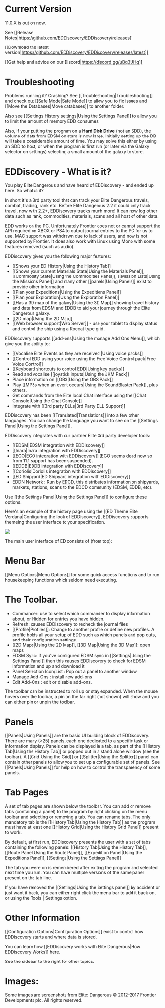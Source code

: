 # Current Version

11.0.X is out on now.

See [[Release Notes|https://github.com/EDDiscovery/EDDiscovery/releases]]

[[Download the latest version|https://github.com/EDDiscovery/EDDiscovery/releases/latest]]

[[Get help and advice on our Discord|https://discord.gg/uBq3UHq]]

# Troubleshooting
Problems running it? Crashing? See [[Troubleshooting|Troubleshooting]] and check out [[Safe Mode|Safe Mode]] to allow you to fix issues and [[Move the Databases|Move databases]] to another folder.

Also see [[Settings History settings|Using the Settings Panel]] to allow you to limit the amount of memory EDD consumes.

Also, if your putting the program on a **Hard Disk Drive** (not an SDD), the volume of data from EDSM on stars is now large.  Initially setting up the DB will take a considerable amount of time.  You may solve this either by using an SDD to host, or when the program is first run (or later via the Galaxy selector on settings) selecting a small amount of the galaxy to store.

# EDDiscovery - What is it?

You play Elite Dangerous and have heard of EDDiscovery - and ended up here.  So what _is_ it?  
  
In short it's a 3rd party tool that can track your Elite Dangerous travels, combat, trading, rank etc. Before Elite Dangerous 2.2 it could only track travel, now with 2.2+, EDDiscovery tracks much more! It can now log other data such as rank, commodities, materials, scans and all host of other data.

EDD works on the PC.  Unfortunately Frontier does not or cannot support the API required on XBOX or PS4 to output journal entries to the PC for us to use.  MAC support was withdrawn due to lack of users, and now is not supported by Frontier.  It does also work with Linux using Mono with some features removed (such as audio).

EDDiscovery gives you the following major features:

* [[Shows your ED History|Using the History Tab]]
* [[Shows your current Materials State|Using the Materials Panel]], [[Commodity State|Using the Commodities Panel]], [[Mission Lists|Using the Missions Panel]] and many other [[panels|Using Panels]] exist to provide other information
* [[Plan your Expeditions|Using the Expeditions Panel]]
* [[Plan your Exploration|Using the Exploration Panel]]
* [[Has a 3D map of the galaxy|Using the 3D Map]] showing travel history and data from EDSM and EDDB to aid your journey through the Elite Dangerous galaxy.
* [[2D map|Using the 2D Map]] 
* [[Web browser support|Web Server]] - use your tablet to display status and control the ship using a Roccat type grid.

EDDiscovery supports [[add-ons|Using the manage Add Ons Menu]], which give you the ability to:

* [[Vocalise Elite Events as they are received |Using voice packs]]
* [[Control EDD using your voice using the Free Voice Control pack|Free Voice Control]]
* [[Keyboard shortcuts to control EDD|Using key packs]] 
* Read and vocalise [[joystick inputs|Using the JKM Pack]]
* Place information on [[OBS|Using the OBS Pack]]
* Play [[MP3s when an event occurs|Using the SoundBlaster Pack]], plus others.
* Get commands from the Elite local Chat interface using the [[Chat Console|Using the Chat Console]]
* Integrate with [[3rd party DLLs|3rd Party DLL Support]]

EDDiscovery has been [[Translated|Translations]] into a few other languages.  You can change the language you want to see on the [[Settings Panel|Using the Settings Panel]].

EDDiscovery integrates with our partner Elite 3rd party developer tools:

* [[EDSM|EDSM integration with EDDiscovery]]
* [[Inara|Inara integration with EDDiscovery]]
* [[EGO|EGO integration with EDDiscovery]] (EGO seems dead now so from 11.1 support has been suspended).
* [[EDDB|EDDB integration with EDDiscovery]]
* [[Coriolis|Coriolis integration with EDDiscovery]]
* [[ED Shipyard|ED Shipyard integration with EDDiscovery]]
* EDDN Network : Run by [EDCD](https://edcd.github.io/), this distributes information on shipyards, markets, stations, scans to the EDCD community (EDSM, EDDB, etc). 

Use [[the Settings Panel|Using the Settings Panel]] to configure these options.

Here's an example of the history page using the [[ED Theme Elite Verdana|Configuring the look of EDDiscovery]], EDDiscovery supports themeing the user interface to your specification.

![](https://i.imgur.com/mTD6Pkf.png)

The main user interface of ED consists of (from top):

# Menu Bar
[[Menu Options|Menu Options]] for some quick access functions and to run housekeeping functions which seldom need executing.

# The Toolbar.  
* Commander: use to select which commander to display information about, or Hidden for entries you have hidden.
* Refresh: causes EDDiscovery to recheck the journal files
* [[Profile|Profiles]]: Change to another profile or define new profiles. A profile holds all your setup of EDD such as which panels and pop outs, and their configuration settings.
* [[2D Maps|Using the 2D Map]], [[3D Map|Using the 3D Map]]: open maps
* EDSM Sync: if you've configured EDSM sync in [[Settings|Using the Settings Panel]] then this causes EDDiscovery to check for EDSM information and up and download it
* Panel Selection Icon/List : Pop out a panel to another window
* Manage Add-Ons : install new add-ons
* Edit Add-Ons : edit or disable add-ons.

The toolbar can be instructed to roll up or stay expanded. When the mouse hovers over the toolbar, a pin on the far right (not shown) will show and you can either pin or unpin the toolbar.

# Panels
[[Panels|Using Panels]] are the basic UI building block of EDDiscovery. There are many (>25) panels, each one dedicated to a specific task or information display. Panels can be displayed in a tab, as part of the [[History Tab|Using the History Tab]] or popped out in a stand alone window (see the toolbar).  A [[Grid|Using the Grid]] or [[Splitter|Using the Splitter]] panel can contain other panels to allow you to set up a configurable set of panels.  See [[Panels|Using Panels]] for help on how to control the transparency of some panels.

# Tab Pages
A set of tab pages are shown below the toolbar.  You can add or remove tabs (containing a panel) to the program by right clicking on the menu toolbar and selecting or removing a tab. You can rename tabs. The only mandatory tab is the [[History Tab|Using the History Tab]] as the program must have at least one [[History Grid|Using the History Grid Panel]] present to work.

By default, at first run, EDDiscovery presents the user with a set of tabs containing the following panels: [[History Tab|Using the History Tab]], [[Route Panel|Using the Route Panel]], [[Expedition Panel|Using the Expeditions Panel]], [[Settings|Using the Settings Panel]]

The tab you were on is remembered after exiting the program and selected next time you run.  You can have multiple versions of the same panel present on the tab line.

If you have removed the [[Settings|Using the Settings panel]] by accident or just want it back, you can either right click the menu bar to add it back on, or using the Tools | Settings option.

# Other Information

[[Configuration Options|Configuration Options]] exist to control how EDDiscovery starts and where data is stored.

You can learn how [[EDDiscovery works with Elite Dangerous|How EDDiscovery Works]] here.

See the sidebar to the right for other topics.

# Images:
Some images are screenshots from Elite: Dangerous © 2012-2017 Frontier Developments plc. All rights reserved.